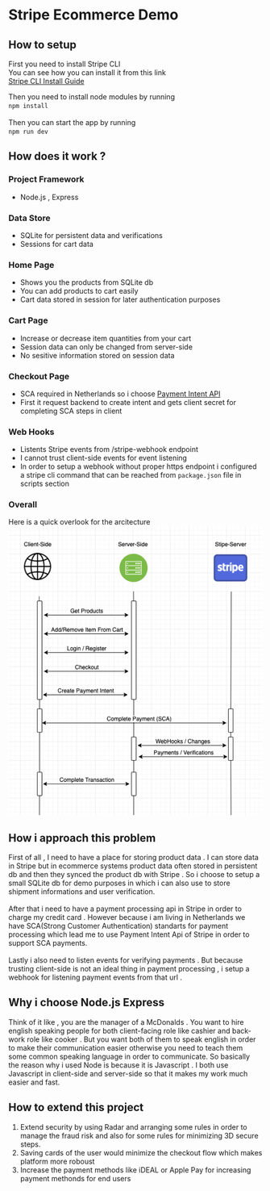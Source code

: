 # Stripe Ecommerce Demo

## How to setup

First you need to install Stripe CLI <br/>
You can see how you can install it from this link<br/>
[ Stripe CLI Install Guide](https://stripe.com/docs/stripe-cli "stripe cli install")
<br/>

Then you need to install node modules by running <br/>
`npm install` <br/>
<br/>
Then you can start the app by running <br/>
`npm run dev` <br/>

## How does it work ?
### Project Framework
* Node.js , Express
### Data Store
* SQLite for persistent data and verifications
* Sessions for cart data
### Home Page
* Shows you the products from SQLite db
* You can add products to cart easily
* Cart data stored in session for later authentication purposes
### Cart Page
* Increase or decrease item quantities from your cart
* Session data can only be changed from server-side
* No sesitive information stored on session data
### Checkout Page
* SCA required in Netherlands so i choose [ Payment Intent API](https://stripe.com/docs/payments/payment-intents "payment intent api")
* First it request backend to create intent and gets client secret for completing SCA steps in client
### Web Hooks
* Listents Stripe events from /stripe-webhook endpoint
* I cannot trust client-side events for event listening
* In order to setup a webhook without proper https endpoint i configured a stripe cli command that can be reached from `package.json` file in scripts section
### Overall
Here is a quick overlook for the arcitecture
<br/>
![How It Works](diagrams/HowItWorks.png)

## How i approach this problem

First of all , I need to have a place for storing product data . I can store data in Stripe but in ecommerce systems product data often stored in persistent db and then they synced the product db with Stripe . So i choose to setup a small SQLite db for demo purposes in which i can also use to store shipment informations and user verification. <br/>
<br/>
After that i need to have a payment processing api in Stripe in order to charge my credit card . However because i am living in Netherlands we have SCA(Strong Customer Authentication) standarts for payment processing which lead me to use Payment Intent Api of Stripe in order to support SCA payments. <br/>
<br/>
Lastly i also need to listen events for verifying payments . But because trusting client-side is not an ideal thing in payment processing , i setup a webhook for listening payment events from that url .
<br/>

## Why i choose Node.js Express

Think of it like , you are the manager of a McDonalds . You want to hire english speaking people for both client-facing role like cashier and back-work role like cooker . But you want both of them to speak english in order to make their communication easier otherwise you need to teach them some common speaking language in order to communicate. So basically the reason why i used Node is because it is Javascript . I both use Javascript in client-side and server-side so that it makes my work much easier and fast.

## How to extend this project
1) Extend security by using Radar and arranging some rules in order to manage the fraud risk and also for some rules for minimizing 3D secure steps.
2) Saving cards of the user would minimize the checkout flow which makes platform more roboust
3) Increase the payment methods like iDEAL or Apple Pay for increasing payment methonds for end users

